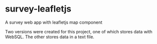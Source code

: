 # survey-leafletjs
A survey web app with leafletjs map component

Two versions were created for this project, one of which stores data with WebSQL. The other stores data in a text file.
